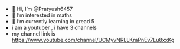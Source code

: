 - 👋 Hi, I’m @Pratyush6457
- 👀 I’m interested in maths
- 🌱 I’m currently learning in gread 5
- i am a youtuber , i have 3 channels
- my channel link is https://www.youtube.com/channel/UCMyvNRLLKraPnEv7Lu8xxKg
